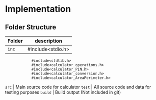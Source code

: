 # Implementation

## Folder Structure
Folder        | description
--------------| ----------------------------------------------
`inc`         | #include<stdio.h>
                #include<stdlib.h>
                #include<calculator_operations.h>
                #include<calculator_PIN.h>
                #include<calculator_conversion.h>
                #include<calculator_AreaPerimeter.h>
`src`         | Main source code for calculator
`test`        | All source code and data for testing purposes
`build`       | Build output (Not included in git)
